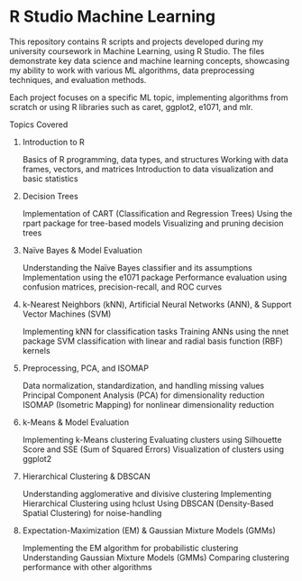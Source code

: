 # R Studio Machine Learning
This repository contains R scripts and projects developed during my university coursework in Machine Learning, using R Studio. The files demonstrate key data science and machine learning concepts, showcasing my ability to work with various ML algorithms, data preprocessing techniques, and evaluation methods.

Each project focuses on a specific ML topic, implementing algorithms from scratch or using R libraries such as caret, ggplot2, e1071, and mlr.

Topics Covered
1. Introduction to R

    Basics of R programming, data types, and structures
    Working with data frames, vectors, and matrices
    Introduction to data visualization and basic statistics

2. Decision Trees

    Implementation of CART (Classification and Regression Trees)
    Using the rpart package for tree-based models
    Visualizing and pruning decision trees

3. Naïve Bayes & Model Evaluation

    Understanding the Naïve Bayes classifier and its assumptions
    Implementation using the e1071 package
    Performance evaluation using confusion matrices, precision-recall, and ROC curves

4. k-Nearest Neighbors (kNN), Artificial Neural Networks (ANN), & Support Vector Machines (SVM)

    Implementing kNN for classification tasks
    Training ANNs using the nnet package
    SVM classification with linear and radial basis function (RBF) kernels

5. Preprocessing, PCA, and ISOMAP

    Data normalization, standardization, and handling missing values
    Principal Component Analysis (PCA) for dimensionality reduction
    ISOMAP (Isometric Mapping) for nonlinear dimensionality reduction

6. k-Means & Model Evaluation

    Implementing k-Means clustering
    Evaluating clusters using Silhouette Score and SSE (Sum of Squared Errors)
    Visualization of clusters using ggplot2

7. Hierarchical Clustering & DBSCAN

    Understanding agglomerative and divisive clustering
    Implementing Hierarchical Clustering using hclust
    Using DBSCAN (Density-Based Spatial Clustering) for noise-handling

8. Expectation-Maximization (EM) & Gaussian Mixture Models (GMMs)

    Implementing the EM algorithm for probabilistic clustering
    Understanding Gaussian Mixture Models (GMMs)
    Comparing clustering performance with other algorithms
